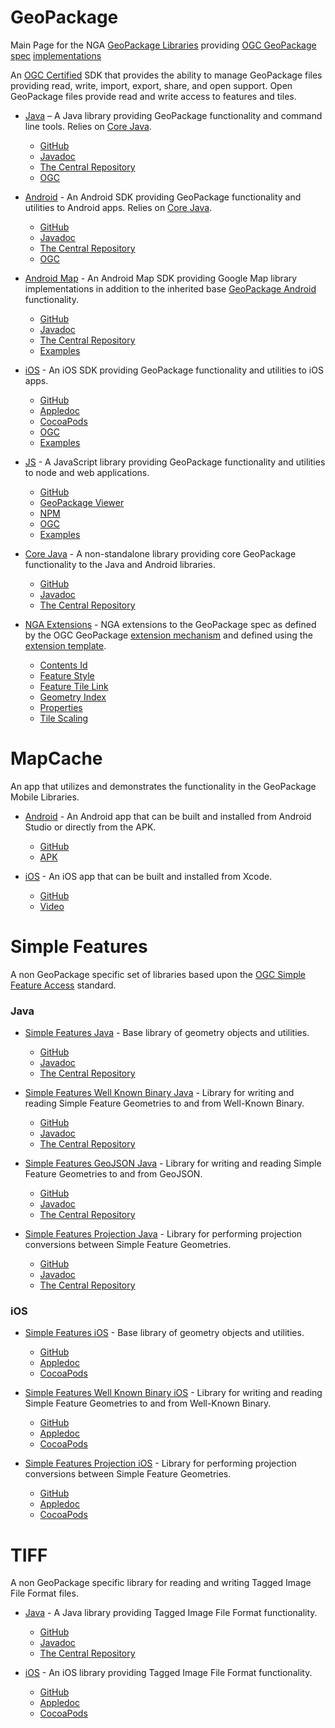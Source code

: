 # GeoPackage
Main Page for the NGA [GeoPackage Libraries](http://ngageoint.github.io/GeoPackage/) providing [OGC GeoPackage](http://www.geopackage.org/) [spec](http://www.geopackage.org/spec) [implementations](http://www.geopackage.org/implementations.html)

An [OGC Certified](http://www.opengeospatial.org/resource/products?specid=&speclist=&org_match=US+National+Geospatial-Intelligence+Agency&orglist=US+National+Geospatial-Intelligence+Agency&display_opt=1&specfiltered=1) SDK that provides the ability to manage GeoPackage files providing read, write, import, export, share, and open support. Open GeoPackage files provide read and write access to features and tiles.

- [Java](http://ngageoint.github.io/geopackage-java/) – A Java library providing GeoPackage functionality and command line tools. Relies on [Core Java](https://github.com/ngageoint/geopackage-core-java).
  - [GitHub](https://github.com/ngageoint/geopackage-java)
  - [Javadoc](http://ngageoint.github.io/geopackage-java/docs/api/)
  - [The Central Repository](http://search.maven.org/#artifactdetails|mil.nga.geopackage|geopackage|3.2.0|jar)
  - [OGC](http://www.opengeospatial.org/resource/products/details/?pid=1550)

- [Android](http://ngageoint.github.io/geopackage-android/) - An Android SDK providing GeoPackage functionality and utilities to Android apps. Relies on [Core Java](https://github.com/ngageoint/geopackage-core-java).
  - [GitHub](https://github.com/ngageoint/geopackage-android)
  - [Javadoc](http://ngageoint.github.io/geopackage-android/docs/api/)
  - [The Central Repository](http://search.maven.org/#artifactdetails|mil.nga.geopackage|geopackage-android|3.2.0|aar)
  - [OGC](http://www.opengeospatial.org/resource/products/details/?pid=1551)

- [Android Map](http://ngageoint.github.io/geopackage-android-map/) - An Android Map SDK providing Google Map library implementations in addition to the inherited base [GeoPackage Android](https://github.com/ngageoint/geopackage-android/) functionality.
  - [GitHub](https://github.com/ngageoint/geopackage-android-map)
  - [Javadoc](http://ngageoint.github.io/geopackage-android-map/docs/api/)
  - [The Central Repository](http://search.maven.org/#artifactdetails|mil.nga.geopackage.map|geopackage-android-map|3.2.0|aar)
  - [Examples](https://github.com/ngageoint/geopackage-android-map/tree/master/docs/examples)

- [iOS](http://ngageoint.github.io/geopackage-ios/) - An iOS SDK providing GeoPackage functionality and utilities to iOS apps.
  - [GitHub](https://github.com/ngageoint/geopackage-ios)
  - [Appledoc](http://ngageoint.github.io/geopackage-ios/docs/api)
  - [CocoaPods](https://cocoapods.org/pods/geopackage-ios)
  - [OGC](http://www.opengeospatial.org/resource/products/details/?pid=1552)
  - [Examples](https://github.com/ngageoint/geopackage-ios/tree/master/docs/examples)

- [JS](http://ngageoint.github.io/geopackage-js/) - A JavaScript library providing GeoPackage functionality and utilities to node and web applications.
  - [GitHub](https://github.com/ngageoint/geopackage-js)
  - [GeoPackage Viewer](http://ngageoint.github.io/geopackage-js/)
  - [NPM](https://www.npmjs.com/package/@ngageoint/geopackage)
  - [OGC](http://www.opengeospatial.org/resource/products/details/?pid=1549)
  - [Examples](https://github.com/ngageoint/geopackage-js/tree/master/docs/examples)

- [Core Java](http://ngageoint.github.io/geopackage-core-java/) - A non-standalone library providing core GeoPackage functionality to the Java and Android libraries.
  - [GitHub](https://github.com/ngageoint/geopackage-core-java)
  - [Javadoc](http://ngageoint.github.io/geopackage-core-java/docs/api/)
  - [The Central Repository](http://search.maven.org/#artifactdetails|mil.nga.geopackage|geopackage-core|3.2.0|jar)

- [NGA Extensions](http://ngageoint.github.io/GeoPackage/docs/extensions/) - NGA extensions to the GeoPackage spec as defined by the OGC GeoPackage [extension mechanism](http://www.geopackage.org/spec/#_extension_mechanism) and defined using the [extension template](http://www.geopackage.org/spec/#extension_template).
  - [Contents Id](http://ngageoint.github.io/GeoPackage/docs/extensions/contents-id.html)
  - [Feature Style](http://ngageoint.github.io/GeoPackage/docs/extensions/feature-style.html)
  - [Feature Tile Link](http://ngageoint.github.io/GeoPackage/docs/extensions/feature-tile-link.html)
  - [Geometry Index](http://ngageoint.github.io/GeoPackage/docs/extensions/geometry-index.html)
  - [Properties](http://ngageoint.github.io/GeoPackage/docs/extensions/properties.html)
  - [Tile Scaling](http://ngageoint.github.io/GeoPackage/docs/extensions/tile-scaling.html)

# MapCache

An app that utilizes and demonstrates the functionality in the GeoPackage Mobile Libraries.

- [Android](http://ngageoint.github.io/geopackage-mapcache-android) - An Android app that can be built and installed from Android Studio or directly from the APK.
  - [GitHub](https://github.com/ngageoint/geopackage-mapcache-android)
  - [APK](https://github.com/ngageoint/geopackage-mapcache-android/releases/download/1.23/mapcache-1.23.apk)

- [iOS](http://ngageoint.github.io/geopackage-mapcache-ios) - An iOS app that can be built and installed from Xcode.
  - [GitHub](https://github.com/ngageoint/geopackage-mapcache-ios)
  - [Video](https://owncloud.devops.geointservices.io/index.php/s/Qh2pYaoo9ge1Ei0)

# Simple Features

A non GeoPackage specific set of libraries based upon the [OGC Simple Feature Access](http://www.opengeospatial.org/standards/sfa) standard.

### Java

- [Simple Features Java](http://ngageoint.github.io/simple-features-java/) - Base library of geometry objects and utilities.
  - [GitHub](https://github.com/ngageoint/simple-features-java)
  - [Javadoc](http://ngageoint.github.io/simple-features-java/docs/api/)
  - [The Central Repository](http://search.maven.org/#artifactdetails|mil.nga|sf|2.0.1|jar)

- [Simple Features Well Known Binary Java](http://ngageoint.github.io/simple-features-wkb-java/) - Library for writing and reading Simple Feature Geometries to and from Well-Known Binary.
  - [GitHub](https://github.com/ngageoint/simple-features-wkb-java)
  - [Javadoc](http://ngageoint.github.io/simple-features-wkb-java/docs/api/)
  - [The Central Repository](http://search.maven.org/#artifactdetails|mil.nga.sf|sf-wkb|2.0.1|jar)

- [Simple Features GeoJSON Java](http://ngageoint.github.io/simple-features-geojson-java/) - Library for writing and reading Simple Feature Geometries to and from GeoJSON.
  - [GitHub](https://github.com/ngageoint/simple-features-geojson-java)
  - [Javadoc](http://ngageoint.github.io/simple-features-geojson-java/docs/api/)
  - [The Central Repository](http://search.maven.org/#artifactdetails|mil.nga.sf|sf-geojson|2.0.1|jar)

- [Simple Features Projection Java](http://ngageoint.github.io/simple-features-proj-java/) - Library for performing projection conversions between Simple Feature Geometries.
  - [GitHub](https://github.com/ngageoint/simple-features-proj-java)
  - [Javadoc](http://ngageoint.github.io/simple-features-proj-java/docs/api/)
  - [The Central Repository](http://search.maven.org/#artifactdetails|mil.nga.sf|sf-proj|3.0.0|jar)

### iOS

- [Simple Features iOS](http://ngageoint.github.io/simple-features-ios/) - Base library of geometry objects and utilities.
  - [GitHub](https://github.com/ngageoint/simple-features-ios)
  - [Appledoc](http://ngageoint.github.io/simple-features-ios/docs/api)
  - [CocoaPods](https://cocoapods.org/pods/sf-ios)

- [Simple Features Well Known Binary iOS](http://ngageoint.github.io/simple-features-wkb-ios/) - Library for writing and reading Simple Feature Geometries to and from Well-Known Binary.
  - [GitHub](https://github.com/ngageoint/simple-features-wkb-ios)
  - [Appledoc](http://ngageoint.github.io/simple-features-wkb-ios/docs/api)
  - [CocoaPods](https://cocoapods.org/pods/sf-wkb-ios)

- [Simple Features Projection iOS](http://ngageoint.github.io/simple-features-proj-ios/) - Library for performing projection conversions between Simple Feature Geometries.
  - [GitHub](https://github.com/ngageoint/simple-features-proj-ios)
  - [Appledoc](http://ngageoint.github.io/simple-features-proj-ios/docs/api)
  - [CocoaPods](https://cocoapods.org/pods/sf-proj-ios)

# TIFF

A non GeoPackage specific library for reading and writing Tagged Image File Format files.

- [Java](http://ngageoint.github.io/tiff-java/) - A Java library providing Tagged Image File Format functionality.
  - [GitHub](https://github.com/ngageoint/tiff-java)
  - [Javadoc](http://ngageoint.github.io/tiff-java/docs/api/)
  - [The Central Repository](http://search.maven.org/#artifactdetails|mil.nga|tiff|2.0.1|jar)

- [iOS](http://ngageoint.github.io/tiff-ios/) - An iOS library providing Tagged Image File Format functionality.
  - [GitHub](https://github.com/ngageoint/tiff-ios)
  - [Appledoc](http://ngageoint.github.io/tiff-ios/docs/api)
  - [CocoaPods](https://cocoapods.org/pods/tiff-ios)
